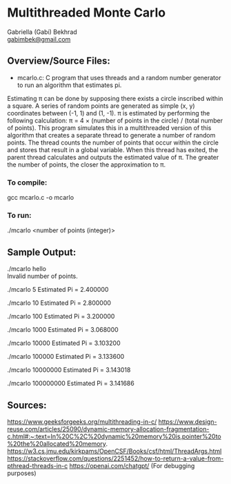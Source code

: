 # Multithreaded Monte Carlo 

Gabriella (Gabi) Bekhrad  
gabimbek@gmail.com  

## Overview/Source Files:
- mcarlo.c: C program that uses threads and a random number generator to run an algorithm that estimates pi.   

Estimating π can be done by supposing there exists a circle inscribed within a square. A series of random points are generated as simple (x, y) coordinates between (-1, 1) and (1, -1). π is estimated by performing the following calculation: π = 4 × (number of points in the circle) / (total number of points). This program simulates this in a multithreaded version of this algorithm that creates a separate thread to generate a number of random points. The thread counts the number of points that occur within the circle and stores that result in a global variable. When this thread has exited, the parent thread calculates and outputs the estimated value of π. The greater the number of points, the closer the approximation to π.

### To compile: 
gcc mcarlo.c -o mcarlo

### To run:
./mcarlo <number of points (integer)>

## Sample Output:
./mcarlo hello        
Invalid number of points.

./mcarlo 5
Estimated Pi = 2.400000

./mcarlo 10
Estimated Pi = 2.800000

./mcarlo 100
Estimated Pi = 3.200000

./mcarlo 1000
Estimated Pi = 3.068000

./mcarlo 10000
Estimated Pi = 3.103200

./mcarlo 100000
Estimated Pi = 3.133600

./mcarlo 10000000
Estimated Pi = 3.143018

./mcarlo 100000000 
Estimated Pi = 3.141686

## Sources:  
https://www.geeksforgeeks.org/multithreading-in-c/
https://www.design-reuse.com/articles/25090/dynamic-memory-allocation-fragmentation-c.html#:~:text=In%20C%2C%20dynamic%20memory%20is,pointer%20to%20the%20allocated%20memory.
https://w3.cs.jmu.edu/kirkpams/OpenCSF/Books/csf/html/ThreadArgs.html
https://stackoverflow.com/questions/2251452/how-to-return-a-value-from-pthread-threads-in-c
https://openai.com/chatgpt/ (For debugging purposes)

